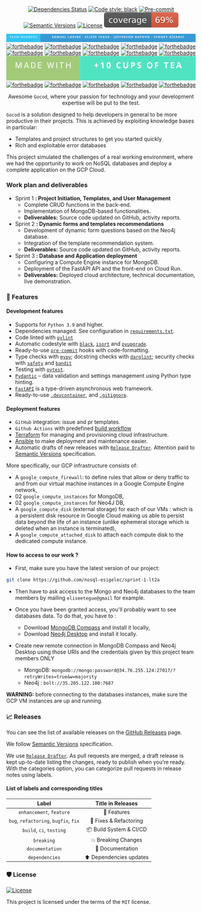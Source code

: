 <div align="center">


[![Dependencies Status](https://img.shields.io/badge/dependencies-up%20to%20date-brightgreen.svg)](https://github.com/el-tegy/pycounts_ja2327072339/pycounts_ja2327072339/pulls?utf8=%E2%9C%93&q=is%3Apr%20author%3Aapp%2Fdependabot)
[![Code style: black](https://img.shields.io/badge/code%20style-black-000000.svg)](https://github.com/psf/black)
[![Pre-commit](https://img.shields.io/badge/pre--commit-enabled-brightgreen?logo=pre-commit&logoColor=white)](https://github.com/el-tegy/pycounts_ja2327072339/pycounts_ja2327072339/blob/master/.pre-commit-config.yaml)
[![Semantic Versions](https://img.shields.io/badge/%20%20%F0%9F%93%A6%F0%9F%9A%80-semantic--versions-e10079.svg)](https://github.com/el-tegy/pycounts_ja2327072339/pycounts_ja2327072339/releases)
[![License](https://img.shields.io/github/license/el-tegy/pycounts_ja2327072339)](https://github.com/nosql-esigelec/sprint-1-lt2a/blob/main/LICENSE)
![Coverage Report](api/v1/assets/images/coverage.svg)


![Team members](api/v1/assets/images/team_members.svg)
[![forthebadge](https://forthebadge.com/images/badges/built-with-love.svg)](https://forthebadge.com) 
[![forthebadge](https://forthebadge.com/images/badges/made-with-python.svg)](https://forthebadge.com)
[![forthebadge](https://forthebadge.com/images/badges/built-by-developers.svg)](https://forthebadge.com)
[![forthebadge](https://forthebadge.com/images/badges/uses-brains.svg)](https://forthebadge.com)
[![forthebadge](https://forthebadge.com/images/badges/built-with-swag.svg)](https://forthebadge.com)
[![forthebadge](https://forthebadge.com/images/badges/uses-badges.svg)](https://forthebadge.com)
[![forthebadge](https://forthebadge.com/images/badges/no-ragrets.svg)](https://forthebadge.com)
[![forthebadge](https://forthebadge.com/images/badges/not-a-bug-a-feature.svg)](https://forthebadge.com)
[![forthebadge](https://forthebadge.com/images/badges/makes-people-smile.svg)](https://forthebadge.com)
[![forthebadge](https://forthebadge.com/images/badges/it-works-why.svg)](https://forthebadge.com)
![Made with](api/v1/assets/images/made_with.svg)
[![forthebadge](https://forthebadge.com/images/badges/its-not-a-lie-if-you-believe-it.svg)](https://forthebadge.com)
[![forthebadge](https://forthebadge.com/images/badges/fixed-bugs.svg)](https://forthebadge.com)
[![forthebadge](https://forthebadge.com/images/badges/ctrl-c-ctrl-v.svg)](https://forthebadge.com)
[![forthebadge](https://forthebadge.com/images/badges/check-it-out.svg)](https://forthebadge.com)
[![forthebadge](https://forthebadge.com/images/badges/ages-18.svg)](https://forthebadge.com)

Awesome `Gocod`, where your passion for technology and your development expertise will be put to the test. 

</div>

`Gocod` is a solution designed to help developers in general to be more productive in their projects. This is achieved by exploiting knowledge bases in particular:

- Templates and project structures to get you started quickly
- Rich and exploitable error databases

This project simulated the challenges of a real working environment, where we had the opportunity to work on NoSQL databases and deploy a complete application on the GCP Cloud.

### Work plan and deliverables

- Sprint 1 **: Project Initiation, Templates, and User Management**
    - Complete CRUD functions in the back-end.
    - Implementation of MongoDB-based functionalities.
    - **Deliverables:** Source code updated on GitHub, activity reports.
- Sprint 2 **: Dynamic forms and templates recommendations**
    - Development of dynamic form questions based on the Neo4j database.
    - Integration of the template recommendation system.
    - **Deliverables:** Source code updated on GitHub, activity reports.
- Sprint 3 **: Database and Application deployment**
    - Configuring a Compute Engine instance for MongoDB.
    - Deployment of the FastAPI API and the front-end on Cloud Run.
    - **Deliverables:** Deployed cloud architecture, technical documentation, live demonstration.


### 🚀 Features

#### Development features

- Supports for `Python 3.9` and higher.
- Dependencies managed. See configuration in [`requirements.txt`](https://github.com/nosql-esigelec/sprint-1-lt2a/blob/main/api/requirements.txt).
- Code linted with [`pylint`](https://github.com/pylint-dev/pylint)
- Automatic codestyle with [`black`](https://github.com/psf/black), [`isort`](https://github.com/timothycrosley/isort) and [`pyupgrade`](https://github.com/asottile/pyupgrade).
- Ready-to-use [`pre-commit`](https://pre-commit.com/) hooks with code-formatting.
- Type checks with [`mypy`](https://mypy.readthedocs.io); docstring checks with [`darglint`](https://github.com/terrencepreilly/darglint); security checks with [`safety`](https://github.com/pyupio/safety) and [`bandit`](https://github.com/PyCQA/bandit)
- Testing with [`pytest`](https://docs.pytest.org/en/latest/).
- [`Pydantic`](https://github.com/samuelcolvin/pydantic/) – data validation and settings management using Python type hinting.
- [`FastAPI`](https://github.com/tiangolo/fastapi) is a type-driven asynchronous web framework.
- Ready-to-use [`.devcontainer`](https://github.com/nosql-esigelec/sprint-1-lt2a/tree/main/.devcontainer), and [`.gitignore`](https://github.com/nosql-esigelec/sprint-1-lt2a/blob/main/.gitignore). 

#### Deployment features

- `GitHub` integration: issue and pr templates.
- `Github Actions` with predefined [build workflow](https://github.com/nosql-esigelec/sprint-1-lt2a/blob/main/.github/workflows/classroom.yml) 
- [Terraform](https://github.com/hashicorp/terraform) for managing and provisioning cloud infrastructure.
- [Ansible](https://github.com/ansible/ansible) to make deployment and maintenance easier.
- Automatic drafts of new releases with [`Release Drafter`](https://github.com/marketplace/actions/release-drafter). Attention paid to [Semantic Versions](https://semver.org/) specification.

More specifically, our GCP infrastructure consists of: 

- A `google_compute_firewall`: to define rules that allow or deny traffic to and from our virtual machine instances in a Google Compute Engine network,
- 02 `google_compute_instances` for MongoDB, 
- 02 `google_compute_instances` for Neo4J DB,
- A `google_compute_disk` (external storage) for each of our VMs : which is a persistent disk resource in Google Cloud making us able to persist data beyond the life of an instance (unlike ephemeral storage which is deleted when an instance is terminated),
- A `google_compute_attached_disk` to attach each compute disk to the dedicated compute instance.


#### How to access to our work ?

- First, make sure you have the latest version of our project: 
```bash
git clone https://github.com/nosql-esigelec/sprint-1-lt2a
```


- Then have to ask access to the Mongo and Neo4j databases to the team members by mailing `eliseetegue@gmail` for example. 

- Once you have been granted access, you'll probably want to see databases data. To do that, you have to :
  - Download [MongoDB Compass](https://downloads.mongodb.com/compass/mongodb-compass-1.40.4-win32-x64.exe) and install it locally,
  - Download [Neo4j Desktop](https://neo4j.com/download/) and install it locally. 

- Create new remote connection in MongoDB Compass and Neo4j Desktop using those URIs and the credentials given by this project team members ONLY 
  - MongoDB: `mongodb://mongo:password@34.76.255.124:27017/?retryWrites=true&w=majority`
  - Neo4j : `bolt://35.205.122.100:7687`

**WARNING:** before connecting to the databases instances, make sure the GCP VM instances are up and running.

### 📈 Releases

You can see the list of available releases on the [GitHub Releases](https://github.com/nosql-esigelec/sprint-1-lt2a/releases) page.

We follow [Semantic Versions](https://semver.org/) specification.

We use [`Release Drafter`](https://github.com/marketplace/actions/release-drafter). As pull requests are merged, a draft release is kept up-to-date listing the changes, ready to publish when you’re ready. With the categories option, you can categorize pull requests in release notes using labels.

#### List of labels and corresponding titles

|               **Label**               |  **Title in Releases**  |
| :-----------------------------------: | :---------------------: |
|       `enhancement`, `feature`        |       🚀 Features       |
| `bug`, `refactoring`, `bugfix`, `fix` | 🔧 Fixes & Refactoring  |
|       `build`, `ci`, `testing`        | 📦 Build System & CI/CD |
|              `breaking`               |   💥 Breaking Changes   |
|            `documentation`            |    📝 Documentation     |
|            `dependencies`             | ⬆️ Dependencies updates |


### 🛡 License

[![License](https://img.shields.io/github/license/el-tegy/pycounts_ja2327072339)](https://github.com/nosql-esigelec/sprint-1-lt2a/blob/main/LICENSE)

This project is licensed under the terms of the `MIT` license.